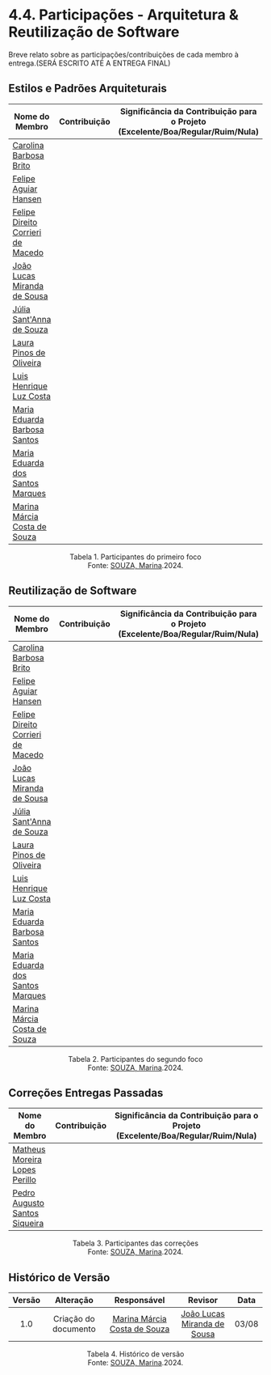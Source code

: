 # 4.4. Participações - Arquitetura & Reutilização de Software

Breve relato sobre as participações/contribuições de cada membro à entrega.(SERÁ ESCRITO ATÉ A ENTREGA FINAL)

## **Estilos e Padrões Arquiteturais**

| Nome do Membro| Contribuição | Significância da Contribuição para o Projeto (Excelente/Boa/Regular/Ruim/Nula) |
| --------------| ------------ | ------------------------------------------------------------------------------ |
| [Carolina Barbosa Brito](https://github.comCarolinaBarb) |  |  |
| [Felipe Aguiar Hansen](https://github.com/fhansen98)| |  |
| [Felipe Direito Corrieri de Macedo](https://github.com/FelipeDireito)  |  |  |
| [João Lucas Miranda de Sousa](https://github.com/Jlmsousa) |    |     |
| [Júlia Sant'Anna de Souza](https://github.com/JuliaSSouza)|  |  |
| [Laura Pinos de Oliveira ](https://github.com/laurapinos)|    |    |
| [Luis Henrique Luz Costa ](https://github.com/luishenrrique)|   |    |
| [Maria Eduarda Barbosa Santos ](https://github.com/Madu01) |  |  |
| [Maria Eduarda dos Santos Marques](https://github.com/EduardaSMarques) |   |  |
| [Marina Márcia Costa de Souza](https://github.com/The-Boss-Nina) |  |  |

<p align="center">Tabela 1. Participantes do primeiro foco <br>
Fonte: <a href="https://github.com/The-Boss-Nina">SOUZA, Marina</a>.2024. </p>

## **Reutilização de Software**

| Nome do Membro| Contribuição | Significância da Contribuição para o Projeto (Excelente/Boa/Regular/Ruim/Nula) |
| --------------| ------------ | ------------------------------------------------------------------------------ |
| [Carolina Barbosa Brito](https://github.comCarolinaBarb) |  |  |
| [Felipe Aguiar Hansen](https://github.com/fhansen98)| |  |
| [Felipe Direito Corrieri de Macedo](https://github.com/FelipeDireito)  |  |  |
| [João Lucas Miranda de Sousa](https://github.com/Jlmsousa) |    |     |
| [Júlia Sant'Anna de Souza](https://github.com/JuliaSSouza)|  |  |
| [Laura Pinos de Oliveira ](https://github.com/laurapinos)|    |    |
| [Luis Henrique Luz Costa ](https://github.com/luishenrrique)|   |    |
| [Maria Eduarda Barbosa Santos ](https://github.com/Madu01) |  |  |
| [Maria Eduarda dos Santos Marques](https://github.com/EduardaSMarques) |   |  |
| [Marina Márcia Costa de Souza](https://github.com/The-Boss-Nina) |  |  |

<p align="center">Tabela 2. Participantes do segundo foco <br>
Fonte: <a href="https://github.com/The-Boss-Nina">SOUZA, Marina</a>.2024. </p>

## **Correções Entregas Passadas**

| Nome do Membro| Contribuição | Significância da Contribuição para o Projeto (Excelente/Boa/Regular/Ruim/Nula) |
| --------------| ------------ | ------------------------------------------------------------------------------ |
| [Matheus Moreira Lopes Perillo](https://github.com/MatheusPerillo) |   |   |
| [Pedro Augusto Santos Siqueira](https://github.com/PedroSiq)  |  |  |

<p align="center">Tabela 3. Participantes das correções <br>
Fonte: <a href="https://github.com/The-Boss-Nina">SOUZA, Marina</a>.2024. </p>

## Histórico de Versão

| Versão |                  Alteração                  |                           Responsável                            |                           Revisor                           | Data  |
| :----: | :-----------------------------------------: | :--------------------------------------------------------------: | :---------------------------------------------------------: | :---: |
|  1.0   |            Criação do documento             |       [Marina Márcia Costa de Souza](https://github.com/The-Boss-Nina) | [João Lucas Miranda de Sousa](https://github.com/Jlmsousa)  | 03/08 |

<p align="center">Tabela 4. Histórico de versão <br>
Fonte: <a href="https://github.com/The-Boss-Nina">SOUZA, Marina</a>.2024. </p>

